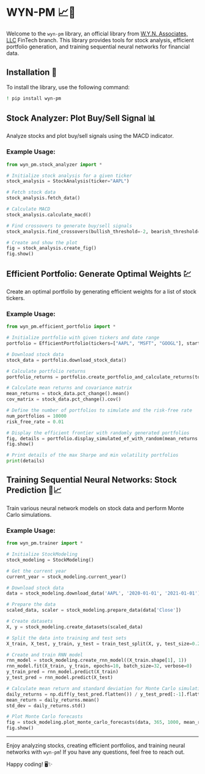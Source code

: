 # WYN-PM 📈💼

Welcome to the `wyn-pm` library, an official library from [W.Y.N. Associates, LLC](https://wyn-associates.com/) FinTech branch. This library provides tools for stock analysis, efficient portfolio generation, and training sequential neural networks for financial data.

## Installation 🚀

To install the library, use the following command:

```bash
! pip install wyn-pm
```

## Stock Analyzer: Plot Buy/Sell Signal 📊

Analyze stocks and plot buy/sell signals using the MACD indicator.

### Example Usage:

```python
from wyn_pm.stock_analyzer import *

# Initialize stock analysis for a given ticker
stock_analysis = StockAnalysis(ticker="AAPL")

# Fetch stock data
stock_analysis.fetch_data()

# Calculate MACD
stock_analysis.calculate_macd()

# Find crossovers to generate buy/sell signals
stock_analysis.find_crossovers(bullish_threshold=-2, bearish_threshold=2)

# Create and show the plot
fig = stock_analysis.create_fig()
fig.show()
```

## Efficient Portfolio: Generate Optimal Weights 💹

Create an optimal portfolio by generating efficient weights for a list of stock tickers.

### Example Usage:

```python
from wyn_pm.efficient_portfolio import *

# Initialize portfolio with given tickers and date range
portfolio = EfficientPortfolio(tickers=["AAPL", "MSFT", "GOOGL"], start_date="2020-01-01", end_date="2022-01-01", interval="1d")

# Download stock data
stock_data = portfolio.download_stock_data()

# Calculate portfolio returns
portfolio_returns = portfolio.create_portfolio_and_calculate_returns(top_n=5)

# Calculate mean returns and covariance matrix
mean_returns = stock_data.pct_change().mean()
cov_matrix = stock_data.pct_change().cov()

# Define the number of portfolios to simulate and the risk-free rate
num_portfolios = 10000
risk_free_rate = 0.01

# Display the efficient frontier with randomly generated portfolios
fig, details = portfolio.display_simulated_ef_with_random(mean_returns.values, cov_matrix.values, num_portfolios, risk_free_rate)
fig.show()

# Print details of the max Sharpe and min volatility portfolios
print(details)
```

## Training Sequential Neural Networks: Stock Prediction 🤖📈

Train various neural network models on stock data and perform Monte Carlo simulations.

### Example Usage:

```python
from wyn_pm.trainer import *

# Initialize StockModeling
stock_modeling = StockModeling()

# Get the current year
current_year = stock_modeling.current_year()

# Download stock data
data = stock_modeling.download_data('AAPL', '2020-01-01', '2021-01-01')

# Prepare the data
scaled_data, scaler = stock_modeling.prepare_data(data['Close'])

# Create datasets
X, y = stock_modeling.create_datasets(scaled_data)

# Split the data into training and test sets
X_train, X_test, y_train, y_test = train_test_split(X, y, test_size=0.2, random_state=42)

# Create and train RNN model
rnn_model = stock_modeling.create_rnn_model((X_train.shape[1], 1))
rnn_model.fit(X_train, y_train, epochs=10, batch_size=32, verbose=0)
y_train_pred = rnn_model.predict(X_train)
y_test_pred = rnn_model.predict(X_test)

# Calculate mean return and standard deviation for Monte Carlo simulations
daily_returns = np.diff(y_test_pred.flatten()) / y_test_pred[:-1].flatten()
mean_return = daily_returns.mean()
std_dev = daily_returns.std()

# Plot Monte Carlo forecasts
fig = stock_modeling.plot_monte_carlo_forecasts(data, 365, 1000, mean_return, std_dev)
fig.show()
```

---

Enjoy analyzing stocks, creating efficient portfolios, and training neural networks with `wyn-pm`! If you have any questions, feel free to reach out.

Happy coding! 🖥️✨